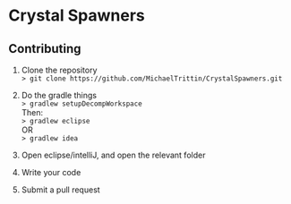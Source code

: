 # Crystal Spawners

## Contributing
1. Clone the repository  
```> git clone https://github.com/MichaelTrittin/CrystalSpawners.git```

2. Do the gradle things  
```> gradlew setupDecompWorkspace```  
Then:  
```> gradlew eclipse```  
OR  
```> gradlew idea```  

3. Open eclipse/intelliJ, and open the relevant folder

4. Write your code

5. Submit a pull request